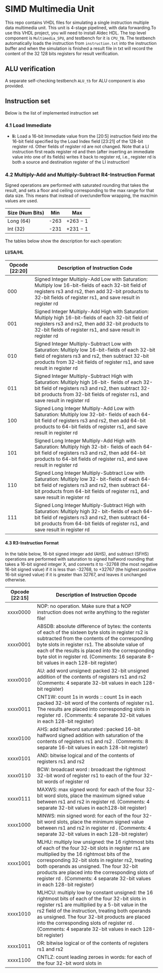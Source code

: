 # SIMD Multimedia Unit
This repo contains VHDL files for simulating a single instruction multiple data multimedia unit. This unit is 4-stage pipelined, with data forwarding.To use this VHDL project, you will need to install Aldec HDL. The top level component is `Multimedia_SPU`, and testbench for it is `CPU_TB`. The testbench automatically loads the instruction from `instruction.txt` into the instruction buffer and when the simulation is finished a result file in txt will record the content of the 32 128 bits registers for result verification. 
## ALU verification
A separate self-checking testbench `ALU_tb` for ALU component is also provided.

## Instruction set
Below is the list of implemented instruction set

### 4.1 Load Immediate

- **li:** Load a 16-bit Immediate value from the [20:5] instruction field into the 16-bit field specified by the Load Index field [23:21] of the 128-bit register rd. Other fields of register rd are not changed. Note that a LI instruction first reads register rd and then (after inserting an immediate value into one of its fields) writes it back to register rd, i.e., register rd is both a source and destination register of the LI instruction!

### 4.2 Multiply-Add and Multiply-Subtract R4-Instruction Format

Signed operations are performed with saturated rounding that takes the result, and sets a floor and ceiling corresponding to the max range for that data size. This means that instead of over/underflow wrapping, the max/min values are used.

Size (Num Bits) | Min | Max
--- | --- | ---
Long (64) | -263 | +263 − 1
Int (32) | -231 | +231 − 1

The tables below show the description for each operation:

#### LI/SA/HL

| Opcode [22:20] | Description of Instruction Code |
| --- | --- |
| 000 | Signed Integer Multiply-Add Low with Saturation: Multiply low 16-bit-fields of each 32-bit field of registers rs3 and rs2, then add 32-bit products to 32-bit fields of register rs1, and save result in register rd |
| 001 | Signed Integer Multiply-Add High with Saturation: Multiply high 16-bit-fields of each 32-bit field of registers rs3 and rs2, then add 32-bit products to 32-bit fields of register rs1, and save result in register rd |
| 010 | Signed Integer Multiply-Subtract Low with Saturation: Multiply low 16-bit-fields of each 32-bit field of registers rs3 and rs2, then subtract 32-bit products from 32-bit fields of register rs1, and save result in register rd |
| 011 | Signed Integer Multiply-Subtract High with Saturation: Multiply high 16-bit- fields of each 32-bit field of registers rs3 and rs2, then subtract 32-bit products from 32-bit fields of register rs1, and save result in register rd |
| 100 | Signed Long Integer Multiply-Add Low with Saturation: Multiply low 32-bit- fields of each 64-bit field of registers rs3 and rs2, then add 64-bit products to 64-bit fields of register rs1, and save result in register rd |
| 101 | Signed Long Integer Multiply-Add High with Saturation: Multiply high 32-bit- fields of each 64-bit field of registers rs3 and rs2, then add 64-bit products to 64-bit fields of register rs1, and save result in register rd |
| 110 | Signed Long Integer Multiply-Subtract Low with Saturation: Multiply low 32- bit-fields of each 64-bit field of registers rs3 and rs2, then subtract 64-bit products from 64-bit fields of register rs1, and save result in register rd |
| 111 | Signed Long Integer Multiply-Subtract High with Saturation: Multiply high 32- bit-fields of each 64-bit field of registers rs3 and rs2, then subtract 64-bit products from 64-bit fields of register rs1, and save result in register rd |

#### 4.3 R3-Instruction Format

In the table below, 16-bit signed integer add (AHS), and subtract (SFHS) operations are performed with saturation to signed halfword rounding that takes a 16-bit signed integer X, and converts it to -32768 (the most negative 16-bit signed value) if it is less than -32768, to +32767 (the highest positive 16-bit signed value) if it is greater than 32767, and leaves it unchanged otherwise.

| Opcode [22:15] | Description of Instruction Opcode |
| --- | --- |
| xxxx0000 | NOP: no operation. Make sure that a NOP instruction does not write anything to the register file! |
| xxxx0001 | ABSDB: absolute difference of bytes: the contents of each of the sixteen byte slots in register rs2 is subtracted from the contents of the corresponding byte slots in register rs1. The absolute value of each of the results is placed into the corresponding byte slot in register rd. (Comments: 16 separate 8-bit values in each 128-bit register) |
| xxxx0010 | AU: add word unsigned: packed 32-bit unsigned addition of the contents of registers rs1 and rs2 (Comments: 4 separate 32-bit values in each 128-bit register) |
| xxxx0011 | CNT1W: count 1s in words :: count 1s in each packed 32-bit word of the contents of register rs1. The results are placed into corresponding slots in register rd . (Comments: 4 separate 32-bit values in each 128-bit register) |
| xxxx0100 | AHS: add halfword saturated : packed 16-bit halfword signed addition with saturation of the contents of registers rs1 and rs2 . (Comments: 8 separate 16-bit values in each 128-bit register) |
| xxxx0101 | AND: bitwise logical and of the contents of registers rs1 and rs2 |
| xxxx0110 | BCW: broadcast word : broadcast the rightmost 32-bit word of register rs1 to each of the four 32-bit words of register rd |
| xxxx0111 | MAXWS: max signed word: for each of the four 32-bit word slots, place the maximum signed value between rs1 and rs2 in register rd. (Comments: 4 separate 32-bit values in each128-bit register) |
| xxxx1000 | MINWS: min signed word: for each of the four 32-bit word slots, place the minimum signed value between rs1 and rs2 in register rd . (Comments: 4 separate 32-bit values in each 128-bit register) |
| xxxx1001 | MLHU: multiply low unsigned: the 16 rightmost bits of each of the four 32-bit slots in register rs1 are multiplied by the 16 rightmost bits of the corresponding 32-bit slots in register rs2, treating both operands as unsigned. The four 32-bit products are placed into the corresponding slots of register rd . (Comments: 4 separate 32-bit values in each 128-bit register) |
| xxxx1010 | MLHCU: multiply low by constant unsigned: the 16 rightmost bits of each of the four 32-bit slots in register rs1 are multiplied by a 5-bit value in the rs2 field of the instruction, treating both operands as unsigned. The four 32-bit products are placed into the corresponding slots of register rd . (Comments: 4 separate 32-bit values in each 128-bit register) |
| xxxx1011 | OR: bitwise logical or of the contents of registers rs1 and rs2 |
| xxxx1100 | CNTLZ: count leading zeroes in words: for each of the four 32-bit word slots in


 
